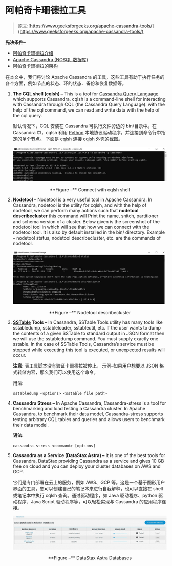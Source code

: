 # 阿帕奇卡珊德拉工具

> 原文:[https://www.geeksforgeeks.org/apache-cassandra-tools/](https://www.geeksforgeeks.org/apache-cassandra-tools/)

**先决条件–**

*   [阿帕奇卡珊德拉介绍](https://www.geeksforgeeks.org/introduction-to-apache-cassandra/)
*   [Apache Cassandra (NOSQL 数据库)](https://www.geeksforgeeks.org/apache-cassandra-nosql-database/)
*   [阿帕奇卡珊德拉的架构](https://www.geeksforgeeks.org/architecture-of-apache-cassandra/)

在本文中，我们将讨论 Apache Cassandra 的工具，这些工具有助于执行任务的各个方面，例如节点的状态、环的状态、备份和恢复数据等。

1.  **The CQL shell (cqlsh) –**
    This is a tool for [Cassandra Query Language](https://www.geeksforgeeks.org/useful-cql-query-in-cassandra/) which supports Cassandra. cqlsh is a command-line shell for interacting with Cassandra through CQL (the Cassandra Query Language). with the help of the cql command, we can read and write data with the help of the cql query.

    默认情况下，CQL 安装在 Cassandra 可执行文件旁边的 bin/目录中。在 Cassandra 中，cqlsh 利用 [Python](https://www.geeksforgeeks.org/python-programming-language/) 本地协议驱动程序，并连接到命令行中指定的单个节点。
    下面是 cqlsh 连接 cqlsh 外壳的截图。

    ![](img/8a44097dbb85e96838751d6ceae0d9f1.png)

    <center>**Figure –** Connect with cqlsh shell</center>

2.  **[Nodetool](https://www.geeksforgeeks.org/node-in-apache-cassandra/) –**
    Nodetool is a very useful tool in Apache Cassandra. In Cassandra, nodetool is the utility for cqlsh, and with the help of nodetool, we can perform many actions such that **nodetool describecluster** this command will Print the name, snitch, partitioner and schema version of a cluster. Below given is the screenshot of the nodetool tool in which will see that how we can connect with the nodetool tool. It is also by default installed in the bin/ directory.
    Example – nodetool status, nodetool describecluster, etc. are the commands of nodetool.

    ![](img/d8b6c0d94b544f1f7b03d110523d3b99.png)

    <center>**Figure –** Nodetool describecluster</center>

3.  **[SSTable](https://www.geeksforgeeks.org/sstable-in-apache-cassandra/) Tools –**
    In Cassandra, SSTable Tools utility has many tools like sstabledump, sstableloader, sstableutil, etc. If the user wants to dump the contents of a given SSTable to standard output in JSON format then we will use the sstabledump command. You must supply exactly one sstable. In the case of SSTable Tools, Cassandra’s service must be stopped while executing this tool is executed, or unexpected results will occur.

    **注意:**
    表工具脚本没有验证卡珊德拉被停止。
    示例–如果用户想要以 JSON 格式转储内容，那么我们可以使用这个命令。

    用法:

    ```
    sstabledump <options> <sstable file path>
    ```

4.  **Cassandra Stress –**
    In Apache Cassandra, Cassandra-stress is a tool for benchmarking and load testing a Cassandra cluster. In Apache Cassandra, to benchmark their data model, Cassandra-stress supports testing arbitrary CQL tables and queries and allows users to benchmark their data model.

    **语法:**

    ```
    cassandra-stress <command> [options]
    ```

5.  **Cassandra as a Service (DataStax Astra) –**
    It is one of the best tools for Cassandra, DataStax providing Cassandra as a service and gives 10 GB free on cloud and you can deploy your cluster databases on AWS and GCP.

    它们是专门部署在云上的服务，例如 AWS、GCP 等。这是一个基于图形用户界面的工具，您可以创建自己的笔记本来进行自我解释，也可以直接在 shell 或笔记本中执行 cqlsh 查询。通过驱动程序，如 Java 驱动程序、python 驱动程序、Java Script 驱动程序等，可以轻松实现与 Cassandra 的应用程序连接。

    ![](img/abfa0ee8c854fd71149625d287a6b2cf.png)

    <center>**Figure –** DataStax Astra Databases</center>